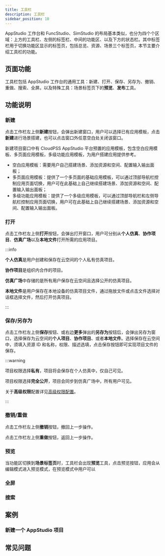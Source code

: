 ```yaml
---
title: 工具栏
description: 工具栏
sidebar_position: 10
---
```


AppStudio 工作台和 FuncStudio、SimStudio 的布局基本类似，也分为四个个区域：上方的工具栏、左侧的标签栏、中间的功能区、以及下方的状态栏。其中标签栏用于切换功能区显示的标签页，包括总览、资源、场景三个标签页，本节主要介绍工具栏的功能。

<!-- ![AppStudio 工作台](./1.png) -->

## 页面功能

工具栏包括 AppStudio 工作台的通用工具：新建、打开、保存、另存为、撤销、重做、搜索、全屏。以及特殊工具：场景标签页下的**预览**、**发布**工具。

## 功能说明

### 新建

点击工作栏左上侧**新建**按钮，会弹出新建窗口，用户可以选择已有应用模板，点击**新建**进行场景搭建，也可以点击窗口外任意空白处关闭该窗口。

新建项目窗口中有 CloudPSS AppStudio 平台预置的应用模板，包含空白应用模板、多页面应用模板，多级功能应用模板，为用户搭建应用提供参考。

- 空白应用模板：需要用户自己搭建场景、添加资源和空间、配置输入输出面板；
- 多页面应用模板：提供了一个多页面的基础应用模板，可以通过顶部导航栏控制应用页面切换，用户可在此基础上自己继续搭建场景、添加资源和空间、配置输入输出面板；
- 多级功能应用模板：提供了一个多级应用模板，可以通过顶部导航栏和左侧导航栏控制应用页面切换，用户可在此基础上自己继续搭建场景、添加资源和空间、配置输入输出面板。

<!-- ![新建应用项目](./2.png) -->

### 打开

点击工作栏左上侧**打开**按钮，会弹出打开窗口，用户可分别从**个人仿真**、**协作项目**、**仿真广场**以及**本地文件**打开所需的应用项目。

<!-- ![打开项目](./3.png) -->

:::info

**个人仿真**是用户创建和保存在云空间的个人私有仿真项目。

**协作项目**是组织内合作的项目。

**仿真广场**中存储的是所有用户保存在云空间且选择公开的仿真项目。

**本地文件**是用户保存在本地设备的仿真项目文件，通过拖放文件或点击文件选择对话框选择文件，然后打开仿真项目。

:::

### 保存/另存为

点击工作栏左上侧**保存**按钮、或右边**更多**弹出的**另存为**按钮后，会弹出另存为窗口，选择保存为云空间的**个人项目**、**协作项目**、或者**本地文件**。选择保存在云空间中，须填入资源 ID 和名称，权限、描述选填，点击保存按钮即可实现项目文件的保存。

<!-- ![保存项目](./4.png) -->

:::warning

项目权限选择**私有**，项目将会保存在个人仿真中，仅自己可见。

项目权限选择**完全公开**，项目会同步到仿真广场中，所有用户可见。

关于**高级权限**配置详见[高级权限配置](../../../../account/settings/sdk-token/index.md)。

:::

### 撤销/重做

点击工作栏左上侧**撤销**按钮，撤回上一步操作。

点击工作栏左上侧**重做**按钮，返回上一步操作。


### 预览

当功能区切换到**场景标签页**时，工具栏会出现**预览**工具，点击预览按钮，应用会从编辑模式进入预览模式，在预览模式中用户可以

<!-- ![接口预览](./5.png) -->



### 全屏

### 搜索

## 案例

### 新建一个 AppStudio 项目

## 常见问题



